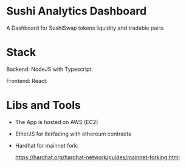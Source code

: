# Sushi Analytics Dashboard

A Dashboard for SushiSwap tokens liquidity and tradable pairs.

# Stack
Backend: NodeJS with Typescript.

Frontend: React.

# Libs and Tools

* The App is hosted on AWS (EC2)
* EtherJS for iterfacing with ethereum contracts
* Hardhat for mainnet fork:

    https://hardhat.org/hardhat-network/guides/mainnet-forking.html

